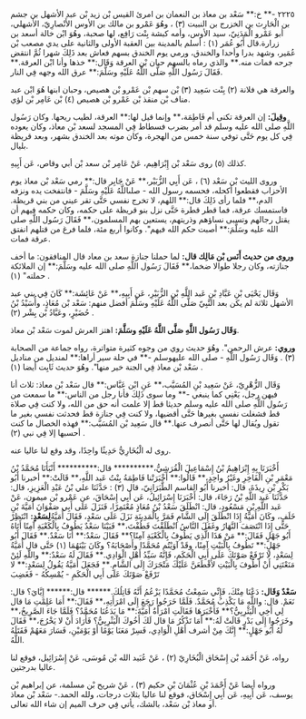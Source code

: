 ٢٢٢٥ -** خ:** سَعْد بن معاذ بن النعمان بن امرئ القيس بْن زيد بْن عبد الأشهل بن جشم بن الْحَارِث بن الخزرج بن النبيت (٣) ، وهُوَ عَمْرو بن مالك بن الأوس الأَنْصارِيّ، الأشهلي، أبو عَمْرو الْمَدَنِيّ، سيد الأوس، وأمه كبشة بِنْت رَافِع، لها صحبة، وهُوَ ابْن خالة أسعد بن زرارة.قال أَبُو عُمَر (١) : أسلم بالمدينة بين العقبة الأولى والثانية على يدي مصعب بْن عُمَير، وشهد بدرا وأحدا والخندق، ورمي يوم الخندق بسهم فعاش بعد ذَلِكَ شهرا ثُمَّ انتقض جرحه فمات منه.** والذي رماه بالسهم حبان بْن العرقة وَقَال:** خذها وأنا ابْن العرقة.** فَقَالَ رَسُول اللَّهِ صَلَّى اللَّهُ عَلَيْهِ وسَلَّمَ:** عرق الله وجهه فِي النار.

والعرقة هي فلانة (٢) بِنْت سَعِيد (٣) بْن سهم بْن عَمْرو بْن هصيص، وحبان ابنها هُوَ ابْن عبد مناف بْن منقذ بْن عَمْرو بْن هصيص (٤) بْن عَامِر بْن لؤي.

**وقِيلَ:** إن العرقة تكنى أم فَاطِمَة،** وإنما قيل لها:** العرقة، لطيب ريحها. وكان رَسُول اللَّهِ صلى الله عليه وسلم قد أمر بضرب فسطاط فِي المسجد لسعد بْن معاذ، وكان يعوده فِي كل يوم حَتَّى توفي سنة خمس من الهجرة، وكان موته بعد الخندق بشهر، وبعد قريظة بليال.

كذلك (٥) روى سَعْد بْن إِبْرَاهِيم، عَنْ عَامِر بْن سعد بْن أبي وقاص، عَن أَبِيهِ.

وروى الليث بْن سَعْد (٦) ، عَن أَبِي الزُّبَيْر،** عَنْ جَابِر قال:** رمي سَعْد بْن معاذ يوم الأحزاب فقطعوا أكحله، فحسمه رسول الله - صلىاللَّهُ عَلَيْهِ وسَلَّمَ - فانتفخت يده ونزفه الدم،** فلما رأى ذَلِكَ قال:** اللهم، لا تخرج نفسي حَتَّى تقر عيني من بني قريظة. فاستمسك عرقة، فما قطر قطرة حَتَّى نزل بنو قريظة على حكمه، وكان حكمه فيهم أن يقتل رجالهم وتسبى نساؤهم وذريتهم، يستعين بهم المسلمون،** فَقَالَ رَسُول اللَّهِ صلى الله عليه وسَلَّمَ:** أصبت حكم الله فيهم". وكانوا أربع مئة، فلما فرغ من قتلهم انفتق عرقة فمات.

**وروى من حديث أَنَس بْن مَالِك قال:** لما حملنا جنازة سعد بن معاد قال المنافقون: ما أخف جنازته، وكان رجلا طوالا ضخما،** فَقَالَ رَسُول اللَّهِ صلى الله عليه وسَلَّمَ:** إن الملائكة حملته" (١) .

وَقَال يَحْيَى بْنِ عَبَّادِ بْنِ عَبد اللَّهِ بْنِ الزُّبَيْرِ، عَن أَبِيهِ،** عَنْ عَائِشَة:** كَانَ فِي بني عبد الأشهل ثلاثة لم يكن بعد النَّبِيّ صَلَّى اللَّهُ عَلَيْهِ وسَلَّمَ أفضل منهم: سَعْد بْن مُعَاذٍ، وأُسَيْدُ بْنُ حُضَيْرٍ، وعَبَّادُ بْن بِشْر (٢) .

**وَقَال رَسُول اللَّهِ صَلَّى اللَّهُ عَلَيْهِ وسَلَّمَ:** اهتز العرش لموت سَعْد بْن معاذ.

**وروي:** عرش الرحمن". وهُوَ حديث روي من وجوه كثيرة متواترة، رواه جماعة من الصحابة (٣) . وَقَال رَسُول اللَّهِ - صلى الله عليهوسلم -** في حلة سير أراها:** لمنديل من مناديل سَعْد بْن معاذ فِي الجنة خير منها". وهُوَ حديث ثَابِت أيضا (١) .

وَقَال الزُّهْرِيّ، عَنْ سَعِيد بْنِ المُسَيَّب،** عَنِ ابْن عَبَّاس:** قال سَعْد بْن معاذ: ثلاث أنا فيهن رجل، يَعْنِي كما ينبغي -** وما سوى ذَلِكَ فأنا رجل من الناس:** ما سمعت من رَسُول اللَّهِ صلى الله عليه وسلم حديثا قط إلا علمت أنه حق من الله، ولا كنت فِي صلاة قط فشغلت نفسي بغيرها حَتَّى أقضيها، ولا كنت فِي جنازة قط فحدثت نفسي بغير ما تقول ويُقال لها حَتَّى أنصرف عنها.** قال سَعِيد بْن المُسَيَّب:** فهذه الخصال ما كنت أحسبها إلا فِي نبي (٢) .

روى له الْبُخَارِيُّ حَدِيثًا واحِدًا، وقد وقع لنا عاليا عنه.

أَخْبَرَنَا بِهِ إِبْرَاهِيمُ بْنُ إِسْمَاعِيلَ الْقُرَشِيُّ،********** قال:********** أَنْبَأَنَا مُحَمَّدُ بْنُ مَعْمَرِ بْنِ الْفَاخِرِ وغَيْرُ واحِدٍ،** قَالُوا:** أَخْبَرَتْنا فَاطِمَةُ بِنْتُ عَبد اللَّهِ،** قَالَتْ:** أخبرنا أَبُو بَكْرِ بْنِ رِيذَةَ، قال: أخبرنا أَبُو القاسم الطَّبَرَانِيّ، قال (٣) : حَدَّثَنَا علي بْنُ عَبْدِ الْعَزِيزِ، قال: حَدَّثَنَا عَبد اللَّهِ بْنُ رَجَاءَ، قال: أَخْبَرَنَا إِسْرَائِيلُ، عَن أَبِي إِسْحَاقَ، عن عَمْرو بْن ميمون، عَنْ عَبد اللَّهِ بْنِ مَسْعُودٍ، قال: انْطَلَقَ سَعْدُ بْنُ مُعَاذٍ مُعْتَمِرًا، فَنَزَلَ عَلَى أَبِي صَفْوَانَ أُمَيَّةَ بْنِ خَلَفٍ، وكَانَ أُمَيَّةُ إِذَا انْطَلَقَ إِلَى الشَّامِ فَمَرَّ بِالْمَدِينَةِ نَزَلَ عَلَى سَعْدٍ، فَقَالَ أُمَيَّةُ**لِسَعْدٍ:** انْتَظِرْ حَتَّى إِذَا انْتَصَفَ النَّهَارُ وغَفَلَ النَّاسُ انْطَلَقْتَ فَطُفْتَ،** فَبَيْنَا سَعْدٌ يَطُوفُ بِالْكَعْبَةِ آمِنًا أَتَاهُ أَبُو جَهْلٍ فَقَالَ:** مَنْ هَذَا الَّذِي يَطُوفُ بِالْكَعْبَةِ آمِنًا؟** فَقَالَ سَعْدٌ:** أَنَا سَعْدٌ.** فَقَالَ أَبُو جَهْلٍ:** تَطُوفُ بِالْبَيْتِ آمِنًا، وقَدْ آوَيْتُم مُحَمَّدًا وأَصْحَابَهُ؟ وكَانَ بَيْنَهُمَا (١) حَتَّى قال أُمَيَّةُ لِسَعْدٍ، لا تَرْفَعْ صَوْتَكَ عَلَى أَبِي الْحَكَمِ، فَإِنَّهُ سَيِّدُ أَهْلِ الْوَادِي.** فَقَالَ لَهُ سَعْدٌ:** واللَّهِ لَئِنْ مَنَعْتَنِي أَنْ أَطُوفَ بِالْبَيْتِ لأَقْطَعَنَّ عَلَيْكَ مَتْجَرَكَ إِلَى الشَّامِ.** فَجَعَلَ أُمَيَّةُ يَقُولُ لِسَعْدٍ:** لا تَرْفَعْ صَوْتَكَ عَلَى أَبِي الْحَكَمِ - يُمْسِكُهُ - فَغَضِبَ

**سَعْدٌ وَقَال:** دَعْنَا مِنْكَ، فَإِنِّي سَمِعْتُ مُحَمَّدًا يَزْعُمُ أَنَّهُ قَاتِلُكَ.****** قال:****** إِيَّايَ؟ قال: نَعَمْ. قال: واللَّهِ مَا يَكْذِبُ مُحَمَّدٌ. فَلَمَّا خَرَجُوا رَجَعَ إِلَى امْرَأَتِهِ،** فَقَالَ:** أَمَا عَلِمْتِ مَا قال لِي أَخِي الْيَثْرِبِيُّ؟** فَأَخْبَرَهَا فَقَالَتِ امْرَأَةُ أُمَيَّةَ:** مَا يَدَعُنَا مُحَمَّدٌ؟ فَلَمَّا جَاءَ الصَّرِيخُ،** وخَرَجُوا إِلَى بَدْرٍ قَالَتْ لَهُ:** أَمَا تَذْكُرُ مَا قال لَكَ أَخُوكَ الْيَثْرِبِيُّ؟ فَأَرَادَ أَنْ لا يَخْرُجَ،** فَقَالَ لَهُ أَبُو جَهْلٍ:** إِنَّكَ مِنْ أشرف أَهْلِ الْوَادِي، فَسِرْ مَعَنَا يَوْمًا أَوْ يَوْمَيْنِ، فَسَارَ مَعَهُمْ فَقَتَلَهُ اللَّهُ.

رواه، عَنْ أَحْمَد بْن إِسْحَاق الْبُخَارِيّ (٢) ، عَنْ عُبَيد الله بْن مُوسَى، عَنْ إِسْرَائِيل، فوقع لنا عاليا بدرجتين.

ورواه أيضا عَنْ أَحْمَدَ بْنِ عُثْمَانَ بْنِ حكيم (٣) ، عَنْ شريح بْن مسلمة، عن إبراهيم بْن يوسف، عَن أَبِيهِ، عَن أَبِي إِسْحَاق، فوقع لنا عاليا بثلاث درجات، ولله الحمد.- سَعْد بْن معاذ أو معاذ بْن سَعْد، بالشك، يأتي فِي حرف الميم إن شاء الله تعالى.